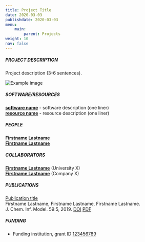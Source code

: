 ```yaml
---
title: Project Title
date: 2020-03-03
publishdate: 2020-03-03
menu:
    main:
        parent: Projects
weight: 10
nav: false
---
```


##### PROJECT DESCRIPTION

Project description (3-6 sentences).

<span class="object">
    <img src="/images/research/teachopencadd.png" alt="Example image" />
</span>

##### SOFTWARE/RESOURCES

<a href="https://github.com/volkamerlab/KinFragLib" target="_blank">**software name**</a> - 
software description (one liner) \
<a href="https://github.com/volkamerlab/KinFragLib" target="_blank">**resource name**</a> - 
resource description (one liner)

##### PEOPLE

[**Firstname Lastname**](link) \
[**Firstname Lastname**](link)  

##### COLLABORATORS

[**Firstname Lastname**](link) (University X) \
[**Firstname Lastname**](link) (Company X)

##### PUBLICATIONS

[Publication title](link-to-publication-page) \
Firstname Lastname, Firstname Lastname, Firstname Lastname. \
J. Chem. Inf. Model. 59:5, 2019. 
[DOI](https://pubs.acs.org/doi/10.1021/acs.jcim.8b00832) 
[PDF](https://pubs.acs.org/doi/pdf/10.1021/acs.jcim.8b00832)

##### FUNDING

* Funding institution, grant ID <a href="link" target="_blank">123456789</a>
